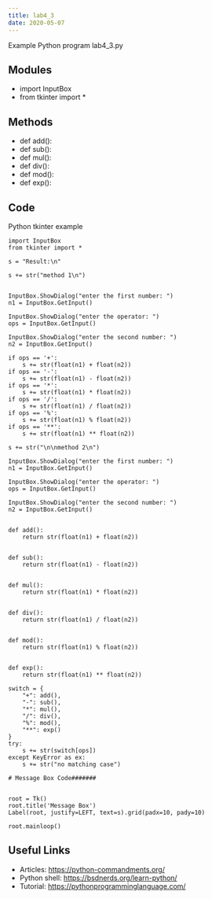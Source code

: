 ```yaml
---
title: lab4_3
date: 2020-05-07
---
```

Example Python program lab4_3.py

## Modules

* import InputBox
* from tkinter import *

## Methods

* def add():
* def sub():
* def mul():
* def div():
* def mod():
* def exp():

## Code

Python tkinter example

    import InputBox
    from tkinter import *
    
    s = "Result:\n"
    
    s += str("method 1\n")
    
    
    InputBox.ShowDialog("enter the first number: ")
    n1 = InputBox.GetInput()
    
    InputBox.ShowDialog("enter the operator: ")
    ops = InputBox.GetInput()
    
    InputBox.ShowDialog("enter the second number: ")
    n2 = InputBox.GetInput()
    
    if ops == '+':
        s += str(float(n1) + float(n2))
    if ops == '-':
        s += str(float(n1) - float(n2))
    if ops == '*':
        s += str(float(n1) * float(n2))
    if ops == '/':
        s += str(float(n1) / float(n2))
    if ops == '%':
        s += str(float(n1) % float(n2))
    if ops == '**':
        s += str(float(n1) ** float(n2))
    
    s += str("\n\nmethod 2\n")
    
    InputBox.ShowDialog("enter the first number: ")
    n1 = InputBox.GetInput()
    
    InputBox.ShowDialog("enter the operator: ")
    ops = InputBox.GetInput()
    
    InputBox.ShowDialog("enter the second number: ")
    n2 = InputBox.GetInput()
    
    
    def add():
        return str(float(n1) + float(n2))
    
    
    def sub():
        return str(float(n1) - float(n2))
    
    
    def mul():
        return str(float(n1) * float(n2))
    
    
    def div():
        return str(float(n1) / float(n2))
    
    
    def mod():
        return str(float(n1) % float(n2))
    
    
    def exp():
        return str(float(n1) ** float(n2))
    
    switch = {
        "+": add(),
        "-": sub(),
        "*": mul(),
        "/": div(),
        "%": mod(),
        "**": exp()
    }
    try:
        s += str(switch[ops])
    except KeyError as ex:
        s += str("no matching case")
    
    # Message Box Code#######
    
    
    root = Tk()
    root.title('Message Box')
    Label(root, justify=LEFT, text=s).grid(padx=10, pady=10)
    
    root.mainloop()
    

## Useful Links

- Articles: https://python-commandments.org/
- Python shell: https://bsdnerds.org/learn-python/
- Tutorial: https://pythonprogramminglanguage.com/
